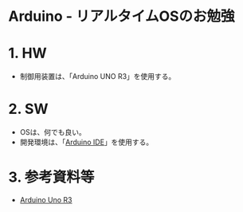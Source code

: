 # Arduino - リアルタイムOSのお勉強

# 1. HW
- 制御用装置は、「Arduino UNO R3」を使用する。

# 2. SW
- OSは、何でも良い。
- 開発環境は、「[Arduino IDE][def_url_aide]」を使用する。

# 3. 参考資料等
- [Arduino Uno R3][def_url_aur3]


[def_url_aide]: https://www.arduino.cc/en/software
[def_url_aur3]: https://store-usa.arduino.cc/products/arduino-uno-rev3/
